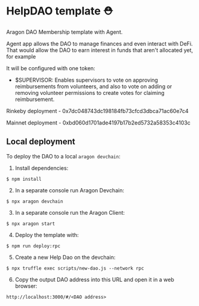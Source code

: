 # HelpDAO template ⛑

Aragon DAO Membership template with Agent.

Agent app allows the DAO to manage finances and even interact with DeFi. That would allow the DAO to earn interest in 
funds that aren't allocated yet, for example

It will be configured with one token:

- $SUPERVISOR: Enables supervisors to vote on approving reimbursements from volunteers, and also to vote on adding or 
removing volunteer permissions to create votes for claiming reimbursement.

Rinkeby deployment - 0x7dc048743dc198184fb73cfcd3dbca71ac60e7c4

Mainnet deployment - 0xbd060d1701ade4197b17b2ed5732a58353c4103c

## Local deployment

To deploy the DAO to a local `aragon devchain`:

1) Install dependencies:
```
$ npm install
```

2) In a separate console run Aragon Devchain:
```
$ npx aragon devchain
```

3) In a separate console run the Aragon Client:
```
$ npx aragon start
```

4) Deploy the template with:
```
$ npm run deploy:rpc
```

5) Create a new Help Dao on the devchain:
```
$ npx truffle exec scripts/new-dao.js --network rpc
```

6) Copy the output DAO address into this URL and open it in a web browser:
```
http://localhost:3000/#/<DAO address>
```
